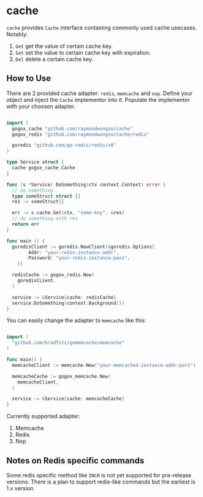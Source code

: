 # cache

`cache` provides `Cache` interface containing commonly used cache usecases. Notably:
1. `Get` get the value of certain cache key.
2. `Set` set the value to certain cache key with expiration.
3. `Del` delete a certain cache key.

## How to Use
There are 2 provided cache adapter: `redis`, `memcache` and `nop`. Define your object and inject the `Cache` implementor into it. Populate the implementor with your choosen adapter.

```go

import (
  gogox_cache "github.com/raymondwongso/cache"
  gogox_redis "github.com/raymondwongso/cache/redis"

  goredis "github.com/go-redis/redis/v8"
)

type Service struct {
  cache gogox_cache.Cache
}

func (s *Service) DoSomething(ctx context.Context) error {
  // do something
  type someStruct struct {}
  res := someStruct{}

  err := s.cache.Get(ctx, "some-key", &res)
  // do something with res
  return err
}

func main () {
  goredisClient := goredis.NewClient(&goredis.Options{
		Addr: "your-redis-instance-addr",
		Password: "your-redis-instance-pass",
	})

  redisCache := gogox_redis.New(
    goredisCLient,
  )

  service := &Service{cache: redisCache}
  service.DoSomething(context.Background())
}
```

You can easily change the adapter to `memcache` like this:
```go

import (
  "github.com/bradfitz/gomemcache/memcache"
)

func main() {
  memcacheClient := memcache.New("your-memcached-instance-addr:port")

  memcacheCache := gogox_memcache.New(
    memcacheClient,
  )

  service := &Service{cache: memcacheCache}
}
```

Currently supported adapter:
1. Memcache
2. Redis
3. Nop

## Notes on Redis specific commands
Some redis specific method like `INCR` is not yet supported for pre-release versions. There is a plan to support redis-like commands but the earliest is 1.x version.
